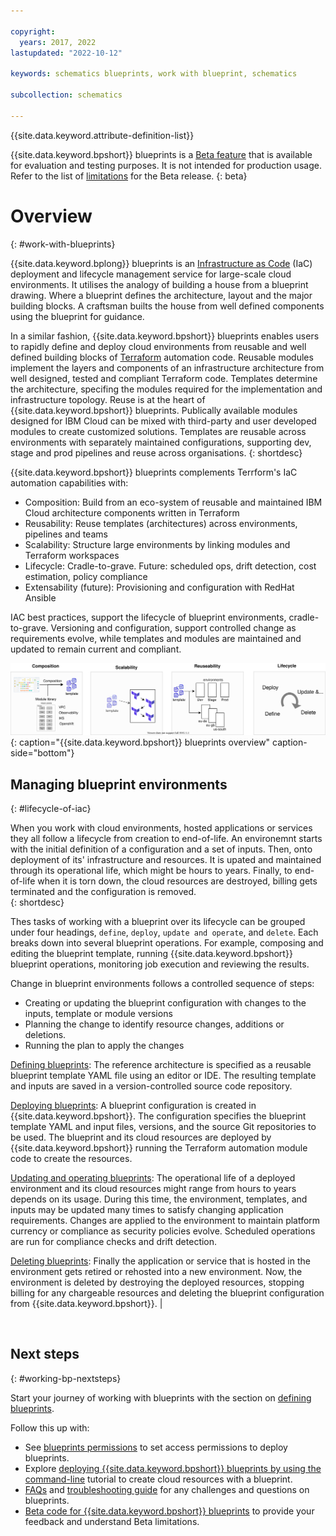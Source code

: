 ```yaml
---

copyright:
  years: 2017, 2022
lastupdated: "2022-10-12"

keywords: schematics blueprints, work with blueprint, schematics

subcollection: schematics

---
```


{{site.data.keyword.attribute-definition-list}}

{{site.data.keyword.bpshort}} blueprints is a [Beta feature](/docs/schematics?topic=schematics-bp-beta-limitations) that is available for evaluation and testing purposes. It is not intended for production usage. Refer to the list of [limitations](/docs/schematics?topic=schematics-bp-beta-limitations) for the Beta release.
{: beta}

# Overview
{: #work-with-blueprints}

{{site.data.keyword.bplong}} blueprints is an [Infrastructure as Code](https://www.redhat.com/en/topics/automation/what-is-infrastructure-as-code-iac) (IaC) deployment and lifecycle management service for large-scale cloud environments. It utilises the analogy of building a house from a blueprint drawing. Where a blueprint defines the architecture, layout and the major building blocks. A craftsman builts the house from well defined components using the blueprint for guidance.      

In a similar fashion, {{site.data.keyword.bpshort}} blueprints enables users to rapidly define and deploy cloud environments from reusable and well defined building blocks of [Terraform](https://www.terraform.io) automation code. Reusable modules implement the layers and components of an infrastructure architecture from well designed, tested and compliant Terraform code. Templates determine the architecture, specifing the modules required for the implementation and infrastructure topology. Reuse is at the heart of {{site.data.keyword.bpshort}} blueprints. Publically available modules designed for IBM Cloud can be mixed with third-party and user developed modules to create customized solutions. Templates are reusable across environments with separately maintained configurations, supporting dev, stage and prod pipelines and reuse across organisations. 
{: shortdesc} 

{{site.data.keyword.bpshort}} blueprints complements Terrform's IaC automation capabilities with:
- Composition: Build from an eco-system of reusable and maintained IBM Cloud architecture components written in Terraform
- Reusability: Reuse templates (architectures) across environments, pipelines and teams
- Scalability: Structure large environments by linking modules and Terraform workspaces  
- Lifecycle: Cradle-to-grave. Future: scheduled ops, drift detection, cost estimation, policy compliance  
- Extensability (future): Provisioning and configuration with RedHat Ansible              

IAC best practices, support the lifecycle of blueprint environments, cradle-to-grave. Versioning and configuration, support controlled change as requirements evolve, while templates and modules are maintained and updated to remain current and compliant.   


![{{site.data.keyword.bpshort}} blueprints overview](../images/blueprints-v2-Overview.svg){: caption="{{site.data.keyword.bpshort}} blueprints overview" caption-side="bottom"}


## Managing blueprint environments
{: #lifecycle-of-iac}

When you work with cloud environments, hosted applications or services they all follow a lifecycle from creation to end-of-life. An environemnt starts with the initial definition of a configuration and a set of inputs. Then, onto deployment of its' infrastructure and resources. It is upated and maintained through its operational life, which might be hours to years. Finally, to end-of-life when it is torn down, the cloud resources are destroyed, billing gets terminated and the configuration is removed.  
{: shortdesc}

Thes tasks of working with a blueprint over its lifecycle can be grouped under four headings, `define`, `deploy`, `update and operate`, and `delete`. Each breaks down into several blueprint operations. For example, composing and editing the blueprint template, running {{site.data.keyword.bpshort}} blueprint operations, monitoring job execution and reviewing the results. 

Change in blueprint environments follows a controlled sequence of steps:
- Creating or updating the blueprint configuration with changes to the inputs, template or module versions
- Planning the change to identify resource changes, additions or deletions. 
- Running the plan to apply the changes 


[Defining blueprints](/docs/schematics?topic=schematics-define-blueprints): The reference architecture is specified as a reusable blueprint template YAML file using an editor or IDE. The resulting template and inputs are saved in a version-controlled source code repository.

[Deploying blueprints](/docs/schematics?topic=schematics-deploy-blueprints): A blueprint configuration is created in {{site.data.keyword.bpshort}}. The configuration specifies the blueprint template YAML and input files, versions, and the source Git repositories to be used. The blueprint and its cloud resources are deployed by {{site.data.keyword.bpshort}} running the Terraform automation module code to create the resources. 

[Updating and operating blueprints](/docs/schematics?topic=schematics-update-blueprints): The operational life of a deployed environment and its cloud resources might range from hours to years depends on its usage. During this time, the environment, templates, and inputs may be updated many times to satisfy changing application requirements. Changes are applied to the environment to maintain platform currency or compliance as security policies evolve. Scheduled operations are run for compliance checks and drift detection. 

[Deleting blueprints](/docs/schematics?topic=schematics-delete-blueprints): Finally the application or service that is hosted in the environment gets retired or rehosted into a new environment. Now, the environment is deleted by destroying the deployed resources, stopping billing for any chargeable resources and deleting the blueprint configuration from {{site.data.keyword.bpshort}}. |

  
## Next steps
{: #working-bp-nextsteps}

Start your journey of working with blueprints with the section on [defining blueprints](/docs/schematics?topic=schematics-define-blueprints). 

Follow this up with:
- See [blueprints permissions](/docs/schematics?topic=schematics-access#blueprint-permissions) to set access permissions to deploy blueprints.
- Explore [deploying {{site.data.keyword.bpshort}} blueprints by using the command-line](/docs/schematics?topic=schematics-deploy-schematics-blueprint-cli) tutorial to create cloud resources with a blueprint.
- [FAQs](/docs/schematics?topic=schematics-blueprints-faq) and [troubleshooting guide](/docs/schematics?topic=schematics-bp-create-fails) for any challenges and questions on blueprints.
- [Beta code for {{site.data.keyword.bpshort}} blueprints](/docs/schematics?topic=schematics-bp-beta-limitations) to provide your feedback and understand Beta limitations.